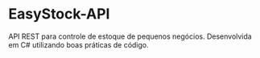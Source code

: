 # EasyStock-API
API REST para controle de estoque de pequenos negócios. Desenvolvida em C# utilizando boas práticas de código.
